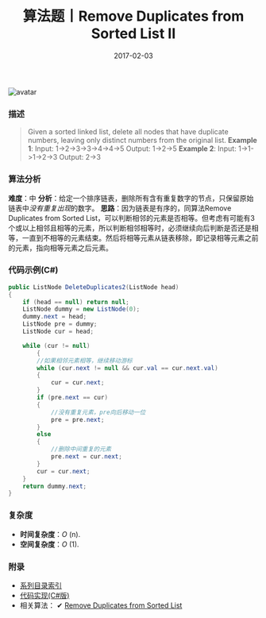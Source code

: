 ﻿---
title: 算法题丨Remove Duplicates from Sorted List II
tags:
  - 算法
  - 编程技巧
  - 数据结构
categories: 计算机基础
date: 2017-02-03
---
![avatar](https://mysite.bj.bcebos.com/images/articles/9c2d3e84-288a-4950-90de-d602f4c8b929.jpg)

### 描述
>Given a sorted linked list, delete all nodes that have duplicate numbers, leaving only distinct numbers from the original list.
**Example 1**:
Input: 1->2->3->3->4->4->5
Output: 1->2->5
**Example 2**:
Input: 1->1->1->2->3
Output: 2->3

<!-- more -->

### 算法分析
**难度**：中
**分析**：给定一个排序链表，删除所有含有重复数字的节点，只保留原始链表中*没有重复出现*的数字。
**思路**：因为链表是有序的，同算法Remove Duplicates from Sorted List，可以判断相邻的元素是否相等。但考虑有可能有3个或以上相邻且相等的元素，所以判断相邻相等时，必须继续向后判断是否还是相等，一直到不相等的元素结束。然后将相等元素从链表移除，即记录相等元素之前的元素，指向相等元素之后元素。

### 代码示例(C#)
```csharp
public ListNode DeleteDuplicates2(ListNode head)
{
    if (head == null) return null;
    ListNode dummy = new ListNode(0);
    dummy.next = head;
    ListNode pre = dummy;
    ListNode cur = head;

    while (cur != null)
        {
        //如果相邻元素相等，继续移动游标
        while (cur.next != null && cur.val == cur.next.val)
        {
            cur = cur.next;
        }
        if (pre.next == cur)
        {
            //没有重复元素，pre向后移动一位
            pre = pre.next;
        }
        else
        {
            //删除中间重复的元素
            pre.next = cur.next;
        }
        cur = cur.next;
    }
    return dummy.next;
}
```

### 复杂度
- **时间复杂度**：*O* (n). 
- **空间复杂度**：*O* (1).

### 附录
- [系列目录索引](/posts/algorithm/index/)
- [代码实现(C#版)](https://github.com/lizzie2008/LeetCode.git)
- 相关算法：
✔ [Remove Duplicates from Sorted List](/posts/algorithm/033.Remove.Duplicates.from.Sorted.List/)